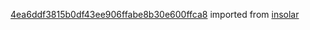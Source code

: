 [4ea6ddf3815b0df43ee906ffabe8b30e600ffca8](https://github.com/insolar/insolar/commit/4ea6ddf3815b0df43ee906ffabe8b30e600ffca8) imported from [insolar](https://github.com/insolar/insolar)
